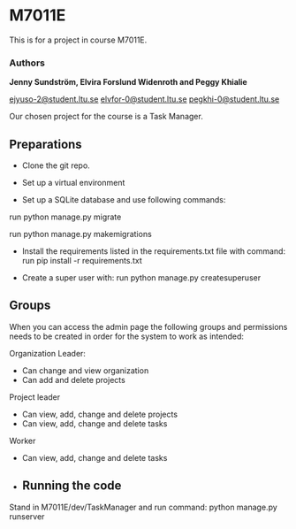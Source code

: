 # M7011E
This is for a project in course M7011E. 

### Authors
**Jenny Sundström, Elvira Forslund Widenroth and Peggy Khialie**

ejyuso-2@student.ltu.se elvfor-0@student.ltu.se pegkhi-0@student.ltu.se

Our chosen project for the course is a Task Manager.


## Preparations

- Clone the git repo.

- Set up a virtual environment 

- Set up a SQLite database and use following commands:
  
run python manage.py migrate

run python manage.py makemigrations

- Install the requirements listed in the requirements.txt file with command:
run pip install -r requirements.txt

- Create a super user with:
run python manage.py createsuperuser 

## Groups

When you can access the admin page the following groups and permissions needs to be created in order for the system to work as intended:

Organization Leader:
- Can change and view organization
- Can add and delete projects


Project leader
- Can view, add, change and delete projects
- Can view, add, change and delete tasks


Worker
- Can view, add, change and delete tasks

- ## Running the code

Stand in M7011E/dev/TaskManager and run command:
python manage.py runserver







